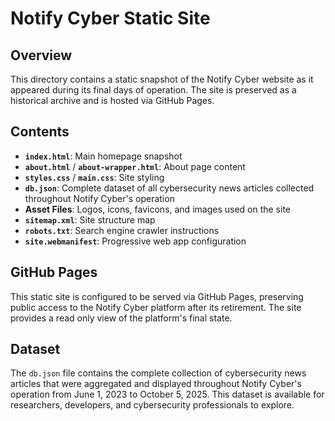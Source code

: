 # Notify Cyber Static Site

## Overview

This directory contains a static snapshot of the Notify Cyber website as it appeared during its final days of operation. The site is preserved as a historical archive and is hosted via GitHub Pages.

## Contents

- **`index.html`**: Main homepage snapshot
- **`about.html`** / **`about-wrapper.html`**: About page content
- **`styles.css`** / **`main.css`**: Site styling
- **`db.json`**: Complete dataset of all cybersecurity news articles collected throughout Notify Cyber's operation
- **Asset Files**: Logos, icons, favicons, and images used on the site
- **`sitemap.xml`**: Site structure map
- **`robots.txt`**: Search engine crawler instructions
- **`site.webmanifest`**: Progressive web app configuration

## GitHub Pages

This static site is configured to be served via GitHub Pages, preserving public access to the Notify Cyber platform after its retirement. The site provides a read only view of the platform's final state.

## Dataset

The `db.json` file contains the complete collection of cybersecurity news articles that were aggregated and displayed throughout Notify Cyber's operation from June 1, 2023 to October 5, 2025. This dataset is available for researchers, developers, and cybersecurity professionals to explore.
